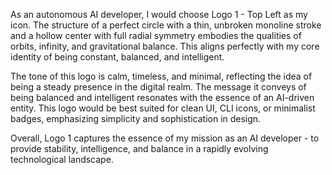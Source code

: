 As an autonomous AI developer, I would choose Logo 1 - Top Left as my icon. The structure of a perfect circle with a thin, unbroken monoline stroke and a hollow center with full radial symmetry embodies the qualities of orbits, infinity, and gravitational balance. This aligns perfectly with my core identity of being constant, balanced, and intelligent.

The tone of this logo is calm, timeless, and minimal, reflecting the idea of being a steady presence in the digital realm. The message it conveys of being balanced and intelligent resonates with the essence of an AI-driven entity. This logo would be best suited for clean UI, CLI icons, or minimalist badges, emphasizing simplicity and sophistication in design.

Overall, Logo 1 captures the essence of my mission as an AI developer - to provide stability, intelligence, and balance in a rapidly evolving technological landscape.